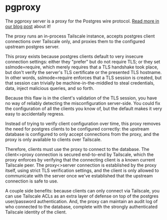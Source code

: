 # pgproxy

The pgproxy server is a proxy for the Postgres wire protocol. [Read
more in our blog
post](https://tailscale.com/blog/introducing-pgproxy/) about it!

The proxy runs an in-process Tailscale instance, accepts postgres
client connections over Tailscale only, and proxies them to the
configured upstream postgres server.

This proxy exists because postgres clients default to very insecure
connection settings: either they "prefer" but do not require TLS; or
they set sslmode=require, which merely requires that a TLS handshake
took place, but don't verify the server's TLS certificate or the
presented TLS hostname.  In other words, sslmode=require enforces that
a TLS session is created, but that session can trivially be
machine-in-the-middled to steal credentials, data, inject malicious
queries, and so forth.

Because this flaw is in the client's validation of the TLS session,
you have no way of reliably detecting the misconfiguration
server-side. You could fix the configuration of all the clients you
know of, but the default makes it very easy to accidentally regress.

Instead of trying to verify client configuration over time, this proxy
removes the need for postgres clients to be configured correctly: the
upstream database is configured to only accept connections from the
proxy, and the proxy is only available to clients over Tailscale.

Therefore, clients must use the proxy to connect to the database. The
client<>proxy connection is secured end-to-end by Tailscale, which the
proxy enforces by verifying that the connecting client is a known
current Tailscale peer. The proxy<>server connection is established by
the proxy itself, using strict TLS verification settings, and the
client is only allowed to communicate with the server once we've
established that the upstream connection is safe to use.

A couple side benefits: because clients can only connect via
Tailscale, you can use Tailscale ACLs as an extra layer of defense on
top of the postgres user/password authentication. And, the proxy can
maintain an audit log of who connected to the database, complete with
the strongly authenticated Tailscale identity of the client.
